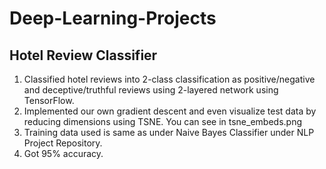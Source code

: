 # Deep-Learning-Projects
## Hotel Review Classifier
1. Classified hotel reviews into 2-class classification as positive/negative and deceptive/truthful reviews using 2-layered network using TensorFlow.
2. Implemented our own gradient descent and even visualize test data by reducing dimensions using TSNE. You can see in tsne_embeds.png
3. Training data used is same as under Naive Bayes Classifier under NLP Project Repository.
4. Got 95% accuracy.

